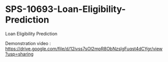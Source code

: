 # SPS-10693-Loan-Eligibility-Prediction
Loan Eligibility Prediction


Demonstration video :  https://drive.google.com/file/d/12ivss7sOl2mpR8ObNzslgFuqst4dCYgr/view?usp=sharing

